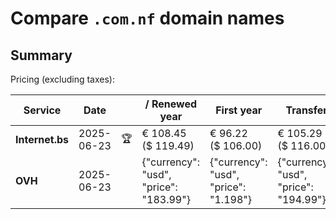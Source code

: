# Compare `.com.nf` domain names

## Summary

Pricing (excluding taxes):

| Service | Date |  | / Renewed year | First year | Transfer | Restoration |
|--|--|--|--|--|--|--|
| **Internet.bs** | 2025-06-23 | 🏆 | € 108.45<br>($ 119.49) | € 96.22<br>($ 106.00) | € 105.29<br>($ 116.00) | € 133.89<br>($ 147.49) |
| **OVH** | 2025-06-23 |  | {"currency": "usd", "price": "183.99"} | {"currency": "usd", "price": "1.198"} | {"currency": "usd", "price": "194.99"} |  |
